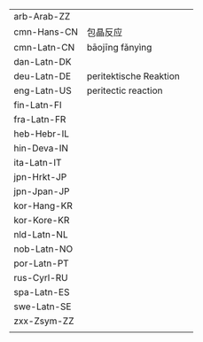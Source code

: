 | | | |
|-|-|-|
| arb-Arab-ZZ |  |  |
| cmn-Hans-CN | 包晶反应 |  |
| cmn-Latn-CN | bāojīng fǎnyìng |  |
| dan-Latn-DK |  |  |
| deu-Latn-DE | peritektische Reaktion |  |
| eng-Latn-US | peritectic reaction |  |
| fin-Latn-FI |  |  |
| fra-Latn-FR |  |  |
| heb-Hebr-IL |  |  |
| hin-Deva-IN |  |  |
| ita-Latn-IT |  |  |
| jpn-Hrkt-JP |  |  |
| jpn-Jpan-JP |  |  |
| kor-Hang-KR |  |  |
| kor-Kore-KR |  |  |
| nld-Latn-NL |  |  |
| nob-Latn-NO |  |  |
| por-Latn-PT |  |  |
| rus-Cyrl-RU |  |  |
| spa-Latn-ES |  |  |
| swe-Latn-SE |  |  |
| zxx-Zsym-ZZ |  |  |
|  |  |  |